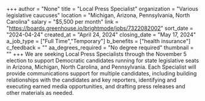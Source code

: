 +++
author = "None"
title = "Local Press Specialist"
organization = "Various legislative caucuses"
location = "Michigan, Arizona, Pennsylvania, North Carolina"
salary = "$5,500 per month"
link = "https://boards.greenhouse.io/brightmode/jobs/7322082002"
sort_date = "2024-04-24"
created_at = "April 24, 2024"
closing_date = "May 17, 2024"
a_job_type = ["Full Time","Temporary"]
b_benefits = ["health insurance"]
c_feedback = ""
aa_degrees_required = "No degree required"
thumbnail = ""
+++
We are seeking Local Press Specialists through the November 5 election to support Democratic candidates running for state legislative seats in Arizona, Michigan, North Carolina, and Pennsylvania. Each Specialist will provide communications support for multiple candidates, including building relationships with the candidates and key reporters, identifying and executing earned media opportunities, and drafting press releases and other materials as needed.